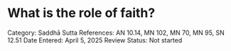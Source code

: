 # What is the role of faith?

Category: Saddhā
Sutta References: AN 10.14, MN 102, MN 70, MN 95, SN 12.51
Date Entered: April 5, 2025
Review Status: Not started